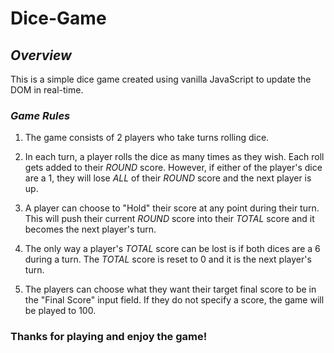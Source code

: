 # Dice-Game

## *Overview*
This is a simple dice game created using vanilla JavaScript to update the DOM in real-time.

### *Game Rules*

1. The game consists of 2 players who take turns rolling dice.

1. In each turn, a player rolls the dice as many times as they wish. Each roll gets added to their *_ROUND_* score. However, if either of the player's dice are a 1, they will lose *_ALL_* of their *_ROUND_* score and the next player is up.

1. A player can choose to "Hold" their score at any point during their turn. This will push their current *_ROUND_* score into their *_TOTAL_* score and it becomes the next player's turn.

1. The only way a player's *_TOTAL_* score can be lost is if both dices are a 6 during a turn. The *_TOTAL_* score is reset to 0 and it is the next player's turn.

1. The players can choose what they want their target final score to be in the "Final Score" input field. If they do not specify a score, the game will be played to 100.

### Thanks for playing and enjoy the game!
